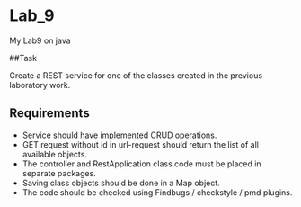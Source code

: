 # Lab_9
My Lab9 on java

##Task
 
Create a REST service for one of the classes created in the previous laboratory work.

## Requirements

- Service should have implemented CRUD operations.
- GET request without id in url-request should return the list of all available objects.
- The controller and RestApplication class code must be placed in separate packages.
- Saving class objects should be done in a Map object.
- The code should be checked using Findbugs / checkstyle / pmd plugins.

